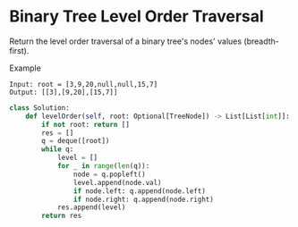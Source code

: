 # Binary Tree Level Order Traversal

Return the level order traversal of a binary tree's nodes' values (breadth-first).

Example

```
Input: root = [3,9,20,null,null,15,7]
Output: [[3],[9,20],[15,7]]
```

```python
class Solution:
    def levelOrder(self, root: Optional[TreeNode]) -> List[List[int]]:
        if not root: return []
        res = []
        q = deque([root])
        while q:
            level = []
            for _ in range(len(q)):
                node = q.popleft()
                level.append(node.val)
                if node.left: q.append(node.left)
                if node.right: q.append(node.right)
            res.append(level)
        return res
```
